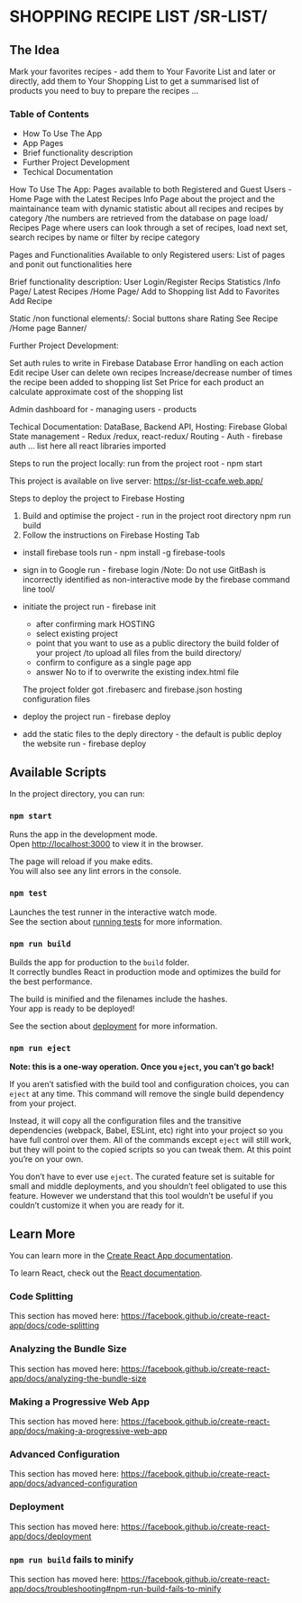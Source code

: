 # SHOPPING RECIPE LIST /SR-LIST/

## The Idea
Mark your favorites recipes - add them to Your Favorite List and later or directly, add them to Your Shopping List to get a summarised list of products you need to buy to prepare the recipes ...

### Table of Contents
- How To Use The App
- App Pages
- Brief functionality description
- Further Project Development
- Techical Documentation

How To Use The App: 
Pages available to both Registered and Guest Users -
Home Page with the Latest Recipes
Info Page about the project and the maintainance team with dynamic statistic about all recipes and recipes by category /the numbers are retrieved from the database on page load/
Recipes Page where users can look through a set of recipes, load next set, search recipes by name or filter by recipe category

Pages and Functionalities Available to only Registered users:
List of pages and ponit out functionalities here

Brief functionality description: 
User Login/Register
Recips Statistics /Info Page/
Latest Recipes /Home Page/
Add to Shopping list
Add to Favorites
Add Recipe

Static /non functional elements/:
Social buttons share
Rating
See Recipe /Home page Banner/

Further Project Development:

Set auth rules to write in Firebase Database
Error handling on each action
Edit recipe
User can delete own recipes
Increase/decrease number of times the recipe been added to shopping list
Set Price for each product an calculate approximate cost of the shopping list

Admin dashboard for 
    - managing users
    - products
    

Techical Documentation:
DataBase, Backend API, Hosting: Firebase
Global State management - Redux /redux, react-redux/
Routing - 
Auth - firebase auth ...
list here all react libraries imported

Steps to run the project locally:
run from the project root - npm start

This project is available on live server: https://sr-list-ccafe.web.app/

 

Steps to deploy the project to Firebase Hosting
1. Build and optimise the project - run in the project root directory
npm run build 
2. Follow the instructions on Firebase Hosting Tab
- install firebase tools run - npm install -g firebase-tools
- sign in to Google run - firebase login /Note: Do not use GitBash is incorrectly identified as non-interactive mode by the firebase command line tool/
- initiate the project run - firebase init
    - after confirming mark HOSTING
    - select existing project
    - point that you want to use as a public directory the build folder of your project /to upload all files from the build directory/
    - confirm to configure as a single page app
    - answer No to if to overwrite the existing index.html file

    The project folder got .firebaserc and firebase.json hosting configuration files
- deploy the project run - firebase deploy

- add the static files to the deply directory - the default is public
  deploy the website run - firebase deploy

## Available Scripts

In the project directory, you can run:

### `npm start`

Runs the app in the development mode.<br />
Open [http://localhost:3000](http://localhost:3000) to view it in the browser.

The page will reload if you make edits.<br />
You will also see any lint errors in the console.

### `npm test`

Launches the test runner in the interactive watch mode.<br />
See the section about [running tests](https://facebook.github.io/create-react-app/docs/running-tests) for more information.

### `npm run build`

Builds the app for production to the `build` folder.<br />
It correctly bundles React in production mode and optimizes the build for the best performance.

The build is minified and the filenames include the hashes.<br />
Your app is ready to be deployed!

See the section about [deployment](https://facebook.github.io/create-react-app/docs/deployment) for more information.

### `npm run eject`

**Note: this is a one-way operation. Once you `eject`, you can’t go back!**

If you aren’t satisfied with the build tool and configuration choices, you can `eject` at any time. This command will remove the single build dependency from your project.

Instead, it will copy all the configuration files and the transitive dependencies (webpack, Babel, ESLint, etc) right into your project so you have full control over them. All of the commands except `eject` will still work, but they will point to the copied scripts so you can tweak them. At this point you’re on your own.

You don’t have to ever use `eject`. The curated feature set is suitable for small and middle deployments, and you shouldn’t feel obligated to use this feature. However we understand that this tool wouldn’t be useful if you couldn’t customize it when you are ready for it.

## Learn More

You can learn more in the [Create React App documentation](https://facebook.github.io/create-react-app/docs/getting-started).

To learn React, check out the [React documentation](https://reactjs.org/).

### Code Splitting

This section has moved here: https://facebook.github.io/create-react-app/docs/code-splitting

### Analyzing the Bundle Size

This section has moved here: https://facebook.github.io/create-react-app/docs/analyzing-the-bundle-size

### Making a Progressive Web App

This section has moved here: https://facebook.github.io/create-react-app/docs/making-a-progressive-web-app

### Advanced Configuration

This section has moved here: https://facebook.github.io/create-react-app/docs/advanced-configuration

### Deployment

This section has moved here: https://facebook.github.io/create-react-app/docs/deployment

### `npm run build` fails to minify

This section has moved here: https://facebook.github.io/create-react-app/docs/troubleshooting#npm-run-build-fails-to-minify
